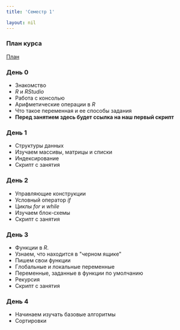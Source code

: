 ```yaml
---
title: 'Семестр 1'

layout: nil
---
```

### План курса
[План](https://MidiukinM.github.io/R_for_RANEPA/scripts/sem_1/plan/plan.html)
### День 0

* Знакомство
* _R_ и _RStudio_
* Работа с консолью
* Арифметические операции в _R_
* Что такое переменная и ее способы задания
* **Перед занятием здесь будет ссылка на наш первый скрипт**

### День 1

* Структуры данных
* Изучаем массивы, матрицы и списки
* Индексирование
* Скрипт с занятия

### День 2

* Управляющие конструкции
* Условный оператор _if_
* Циклы _for_ и _while_
* Изучаем блок-схемы
* Скрипт с занятия

### День 3

* Функции в _R_.
* Узнаем, что находится в "черном ящике"
* Пишем свои функции
* Глобальные и локальные переменные
* Переменные, заданные в функции по умолчанию
* Рекурсия
* Скрипт с занятия

### День 4

* Начинаем изучать базовые алгоритмы
* Сортировки

